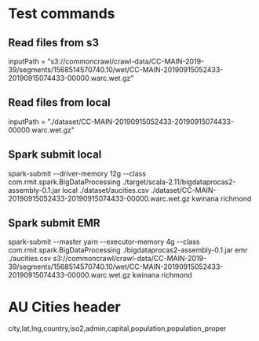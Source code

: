 # Test commands
## Read files from s3
inputPath = "s3://commoncrawl/crawl-data/CC-MAIN-2019-39/segments/1568514570740.10/wet/CC-MAIN-20190915052433-20190915074433-00000.warc.wet.gz"

## Read files from local
inputPath = "./dataset/CC-MAIN-20190915052433-20190915074433-00000.warc.wet.gz"

## Spark submit local
spark-submit --driver-memory 12g --class com.rmit.spark.BigDataProcessing ./target/scala-2.11/bigdataprocas2-assembly-0.1.jar local ./dataset/aucities.csv ./dataset/CC-MAIN-20190915052433-20190915074433-00000.warc.wet.gz kwinana richmond

## Spark submit EMR
spark-submit --master yarn --executor-memory 4g --class com.rmit.spark.BigDataProcessing ./bigdataprocas2-assembly-0.1.jar emr ./aucities.csv s3://commoncrawl/crawl-data/CC-MAIN-2019-39/segments/1568514570740.10/wet/CC-MAIN-20190915052433-20190915074433-00000.warc.wet.gz kwinana richmond

# AU Cities header
city,lat,lng,country,iso2,admin,capital,population,population_proper

